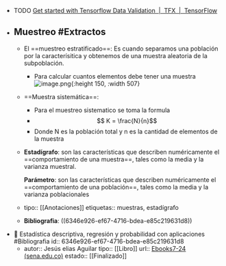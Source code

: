 - TODO [Get started with Tensorflow Data Validation  |  TFX  |  TensorFlow](https://www.tensorflow.org/tfx/data_validation/get_started)
- ## Muestreo #Extractos
	- El ==muestreo estratificado==: Es cuando separamos una población por la caracterísitica y obtenemos de una muestra aleatoria de la subpoblación.
		- Para calcular cuantos elementos debe tener una muestra ![image.png](../assets/image_1665592585717_0.png){:height 150, :width 507}
	- ==Muestra sistemática==:
		- Para el muestreo sistematico se toma la formula
		- $$ K = \frac{N}{n}$$
		- Donde N es la población total y n es la cantidad de elementos de la muestra
	- **Estadígrafo**: son las características que describen numéricamente el ==comportamiento de una muestra==, tales como la media y la varianza muestral.
	  
	  **Parámetro**: son las características que describen numéricamente el ==comportamiento de una población==, tales como la media y la varianza poblacionales
	- tipo:: [[Anotaciones]] 
	  etiquetas:: muestras, estadígrafo
	- **Bibliografia**: ((6346e926-ef67-4716-bdea-e85c219631d8))
- 📖 Estadística descriptiva, regresión y probabilidad con aplicaciones #Bibliografia
  id:: 6346e926-ef67-4716-bdea-e85c219631d8
	- autor:: Jesús elias Aguilar
	  tipo:: [[Libro]]
	  url:: [Ebooks7-24 (sena.edu.co)](https://www-ebooks7-24-com.bdigital.sena.edu.co/stage.aspx?il=15156&pg=18&ed=)
	  estado:: [[Finalizado]]